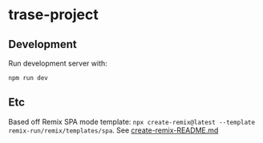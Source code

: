 # trase-project

## Development

Run development server with:

```shellscript
npm run dev
```

## Etc

Based off Remix SPA mode template: `npx create-remix@latest --template remix-run/remix/templates/spa`. See [create-remix-README.md](./create-remix-README.md)
